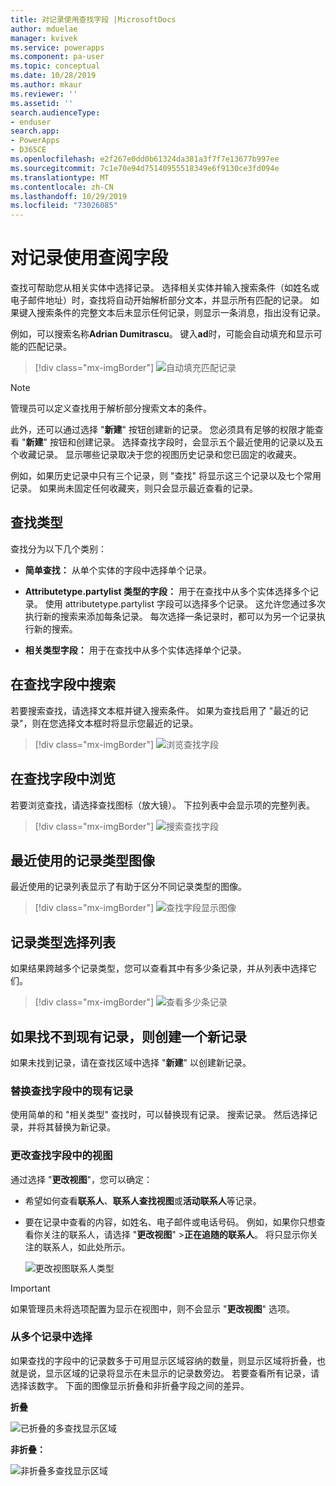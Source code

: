 ```yaml
---
title: 对记录使用查找字段 |MicrosoftDocs
author: mduelae
manager: kvivek
ms.service: powerapps
ms.component: pa-user
ms.topic: conceptual
ms.date: 10/28/2019
ms.author: mkaur
ms.reviewer: ''
ms.assetid: ''
search.audienceType:
- enduser
search.app:
- PowerApps
- D365CE
ms.openlocfilehash: e2f267e0dd0b61324da381a3f7f7e13677b997ee
ms.sourcegitcommit: 7c1e70e94d75140955518349e6f9130ce3fd094e
ms.translationtype: MT
ms.contentlocale: zh-CN
ms.lasthandoff: 10/29/2019
ms.locfileid: "73026085"
---
```

#  <a name="use-the-lookup-field-on-a-record"></a>对记录使用查阅字段

查找可帮助您从相关实体中选择记录。 选择相关实体并输入搜索条件（如姓名或电子邮件地址）时，查找将自动开始解析部分文本，并显示所有匹配的记录。 如果键入搜索条件的完整文本后未显示任何记录，则显示一条消息，指出没有记录。

例如，可以搜索名称**Adrian Dumitrascu**。 键入**ad**时，可能会自动填充和显示可能的匹配记录。

  > [!div class="mx-imgBorder"]
  > ![自动填充匹配记录](media/automatically-populate-matching-records.png "自动填充匹配记录")
  
>[!NOTE] 
>管理员可以定义查找用于解析部分搜索文本的条件。

此外，还可以通过选择 "**新建**" 按钮创建新的记录。 您必须具有足够的权限才能查看 "**新建**" 按钮和创建记录。 选择查找字段时，会显示五个最近使用的记录以及五个收藏记录。 显示哪些记录取决于您的视图历史记录和您已固定的收藏夹。 

例如，如果历史记录中只有三个记录，则 "查找" 将显示这三个记录以及七个常用记录。 如果尚未固定任何收藏夹，则只会显示最近查看的记录。

## <a name="types-of-lookups"></a>查找类型

查找分为以下几个类别： 

- **简单查找：** 从单个实体的字段中选择单个记录。 

- **Attributetype.partylist 类型的字段：** 用于在查找中从多个实体选择多个记录。 使用 attributetype.partylist 字段可以选择多个记录。 这允许您通过多次执行新的搜索来添加每条记录。 每次选择一条记录时，都可以为另一个记录执行新的搜索。
  
- **相关类型字段：** 用于在查找中从多个实体选择单个记录。 

## <a name="search-in-a-lookup-field"></a>在查找字段中搜索 
若要搜索查找，请选择文本框并键入搜索条件。 如果为查找启用了 "最近的记录"，则在您选择文本框时将显示您最近的记录。

  > [!div class="mx-imgBorder"]
  > ![浏览查找字段](media/MRU.png "浏览查找字段")  

## <a name="browse-in-a-lookup-field"></a>在查找字段中浏览
若要浏览查找，请选择查找图标（放大镜）。 下拉列表中会显示项的完整列表。

  > [!div class="mx-imgBorder"]
  > ![搜索查找字段](media/MRU_1.png "搜索查找字段")  
 
## <a name="most-recently-used-record-type-images"></a>最近使用的记录类型图像
最近使用的记录列表显示了有助于区分不同记录类型的图像。

  > [!div class="mx-imgBorder"]
  > ![查找字段显示图像](media/Lookup_03-MRU_Entity_Images_56[1].png "查找字段显示图像")  
  
## <a name="record-type-selection-list"></a>记录类型选择列表  
如果结果跨越多个记录类型，您可以查看其中有多少条记录，并从列表中选择它们。

  > [!div class="mx-imgBorder"]
  > ![查看多少条记录](media/Lookup_04-MultipleEntityTypes[1].gif "查看多少条记录")  
  
## <a name="create-a-new-record-if-you-dont-find-an-existing-record"></a>如果找不到现有记录，则创建一个新记录

如果未找到记录，请在查找区域中选择 "**新建**" 以创建新记录。


### <a name="replace-an-existing-record-from-a-lookup-field"></a>替换查找字段中的现有记录

使用简单的和 "相关类型" 查找时，可以替换现有记录。 搜索记录。 然后选择记录，并将其替换为新记录。

### <a name="change-a-view-in-a-lookup-field"></a>更改查找字段中的视图 

通过选择 "**更改视图**"，您可以确定：
 - 希望如何查看**联系人**、**联系人查找视图**或**活动联系人**等记录。
 - 要在记录中查看的内容，如姓名、电子邮件或电话号码。 例如，如果你只想查看你关注的联系人，请选择 "**更改视图**" \>**正在追随的联系人**。 将只显示你关注的联系人，如此处所示。 

    ![更改视图联系人类型](media/change-view.png "更改视图联系人类型")

>[!IMPORTANT] 
>如果管理员未将选项配置为显示在视图中，则不会显示 "**更改视图**" 选项。

### <a name="choose-from-multiple-records"></a>从多个记录中选择

如果查找的字段中的记录数多于可用显示区域容纳的数量，则显示区域将折叠，也就是说，显示区域的记录将显示在未显示的记录数旁边。 若要查看所有记录，请选择该数字。 下面的图像显示折叠和非折叠字段之间的差异。

**折叠**

![已折叠的多查找显示区域](media/collapsed-multi-lookup-display-area.png "已折叠的多查找显示区域")


**非折叠：**

![非折叠多查找显示区域](media/non-collapsed-multi-lookup-display-area.png "非折叠多查找显示区域")
